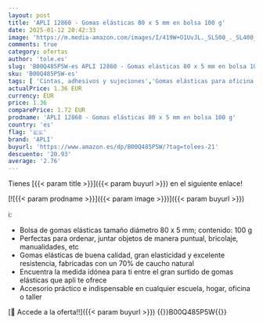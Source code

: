 ```yaml
---
layout: post
title: 'APLI 12860 - Gomas elásticas 80 x 5 mm en bolsa 100 g'
date: 2025-01-12 20:42:33
image: 'https://m.media-amazon.com/images/I/419W+O1UvJL._SL500_._SL400_.jpg'
comments: true
category: ofertas
author: 'tole.es'
slug: 'B00Q485P5W-es APLI 12860 - Gomas elásticas 80 x 5 mm en bolsa 100 g'
sku: 'B00Q485P5W-es'
tags: [ 'Cintas, adhesivos y sujeciones','Gomas elásticas para oficina','Material de oficina','Oficina y papelería','apli','🇪🇸', ]
actualPrice: 1.36 EUR
currency: EUR
price: 1.36
comparePrice: 1.72 EUR
prodname: 'APLI 12860 - Gomas elásticas 80 x 5 mm en bolsa 100 g'
country: 'es'
flag: '🇪🇸'
brand: 'APLI'
buyurl: 'https://www.amazon.es/dp/B00Q485P5W/?tag=tolees-21'
descuento: '20.93'
average: '2.76'
---
```


Tienes [{{< param title >}}]({{< param buyurl >}}) en el siguiente enlace!

[![{{< param prodname >}}]({{< param image >}})]({{< param buyurl >}})

ℹ️:

- Bolsa de gomas elásticas tamaño diámetro 80 x 5 mm; contenido: 100 g
- Perfectas para ordenar, juntar objetos de manera puntual, bricolaje, manualidades, etc
- Gomas elásticas de buena calidad, gran elasticidad y excelente resistencia, fabricadas con un 70% de caucho natural
- Encuentra la medida idónea para ti entre el gran surtido de gomas elásticas que apli te ofrece
- Accesorio práctico e indispensable en cualquier escuela, hogar, oficina o taller

[🛒 Accede a la oferta!!]({{< param buyurl >}})
{{<world>}}B00Q485P5W{{</world>}}
